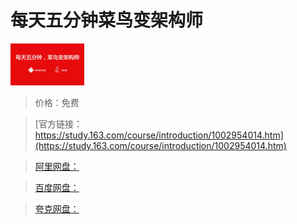 # 每天五分钟菜鸟变架构师

![img](../../../assets/study163/free/6631687890259356382.jpg)

> 价格：免费

> [官方链接：https://study.163.com/course/introduction/1002954014.htm](https://study.163.com/course/introduction/1002954014.htm)

> [阿里网盘：]()

> [百度网盘：]()

> [夸克网盘：]()
